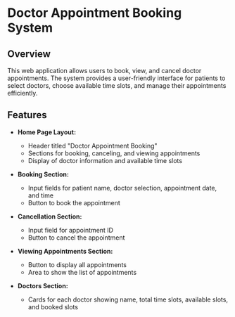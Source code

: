 # Doctor Appointment Booking System

## Overview

This web application allows users to book, view, and cancel doctor appointments. The system provides a user-friendly interface for patients to select doctors, choose available time slots, and manage their appointments efficiently.

## Features

- **Home Page Layout:**
  - Header titled "Doctor Appointment Booking"
  - Sections for booking, canceling, and viewing appointments
  - Display of doctor information and available time slots

- **Booking Section:**
  - Input fields for patient name, doctor selection, appointment date, and time
  - Button to book the appointment

- **Cancellation Section:**
  - Input field for appointment ID
  - Button to cancel the appointment

- **Viewing Appointments Section:**
  - Button to display all appointments
  - Area to show the list of appointments

- **Doctors Section:**
  - Cards for each doctor showing name, total time slots, available slots, and booked slots
